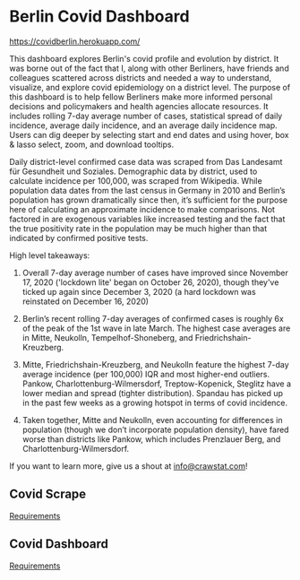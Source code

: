 # Berlin Covid Dashboard

https://covidberlin.herokuapp.com/

This dashboard explores Berlin's covid profile and evolution by district. It was borne out of the fact that I, along with other Berliners, have friends and colleagues scattered across districts and needed a way to understand, visualize, and explore covid epidemiology on a district level. The purpose of this dashboard is to help fellow Berliners make more informed personal decisions and policymakers and health agencies allocate resources. It includes rolling 7-day average number of cases, statistical spread of daily incidence, average daily incidence, and an average daily incidence map. Users can dig deeper by selecting start and end dates and using hover, box & lasso select, zoom, and download tooltips.

Daily district-level confirmed case data was scraped from Das Landesamt für Gesundheit und Soziales. Demographic data by district, used to calculate incidence per 100,000, was scraped from Wikipedia. While population data dates from the last census in Germany in 2010 and Berlin’s population has grown dramatically since then, it’s sufficient for the purpose here of calculating an approximate incidence to make comparisons. Not factored in are exogenous variables like increased testing and the fact that the true positivity rate in the population may be much higher than that indicated by confirmed positive tests.

High level takeaways:

1) Overall 7-day average number of cases have improved since November 17, 2020 ('lockdown lite' began on October 26, 2020), though they've ticked up again since December 3, 2020 (a hard lockdown was reinstated on December 16, 2020)

2) Berlin’s recent rolling 7-day averages of confirmed cases is roughly 6x of the peak of the 1st wave in late March. The highest case averages are in Mitte, Neukolln, Tempelhof-Shoneberg, and Friedrichshain-Kreuzberg.

3) Mitte, Friedrichshain-Kreuzberg, and Neukolln feature the highest 7-day average incidence (per 100,000) IQR and most higher-end outliers. Pankow, Charlottenburg-Wilmersdorf, Treptow-Kopenick, Steglitz have a lower median and spread (tighter distribution). Spandau has picked up in the past few weeks as a growing hotspot in terms of covid incidence.

4) Taken together, Mitte and Neukolln, even accounting for differences in population (though we don’t incorporate population density), have fared worse than districts like Pankow, which includes Prenzlauer Berg, and Charlottenburg-Wilmersdorf.

If you want to learn more, give us a shout at info@crawstat.com!

## Covid Scrape

[Requirements](https://github.com/hrishipoola/berlin_covid_dashboard/blob/main/covid%20dashboard/requirements.txt)


## Covid Dashboard

[Requirements](https://github.com/hrishipoola/berlin_covid_dashboard/blob/main/covid%20dashboard/requirements.txt)

